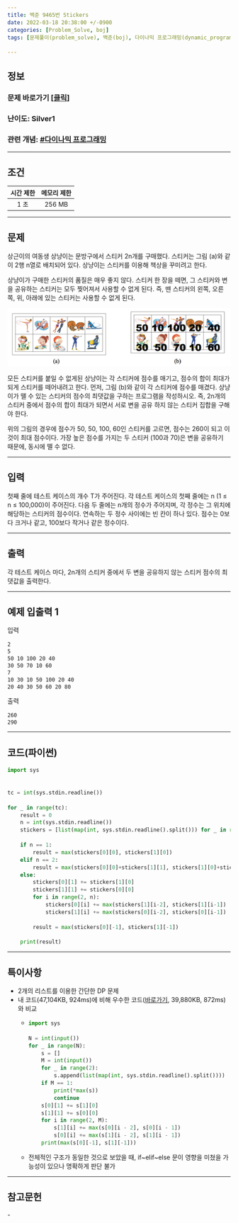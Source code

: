 ```yaml
---
title: 백준 9465번 Stickers
date: 2022-03-18 20:38:00 +/-0900
categories: [Problem_Solve, boj]
tags: [문제풀이(problem_solve), 백준(boj), 다이나믹 프로그래밍(dynamic_programming)]

---
```

## 정보
### 문제 바로가기 [[클릭](https://www.acmicpc.net/problem/9465)]
### 난이도: Silver1
### 관련 개념: [#다이나믹 프로그래밍](https://www.acmicpc.net/problemset?sort=ac_desc&algo=33)

---
## 조건

시간 제한|메모리 제한
:---:|:---:
1 초|256 MB

---
## 문제
상근이의 여동생 상냥이는 문방구에서 스티커 2n개를 구매했다. 스티커는 그림 (a)와 같이 2행 n열로 배치되어 있다. 상냥이는 스티커를 이용해 책상을 꾸미려고 한다.

상냥이가 구매한 스티커의 품질은 매우 좋지 않다. 스티커 한 장을 떼면, 그 스티커와 변을 공유하는 스티커는 모두 찢어져서 사용할 수 없게 된다. 즉, 뗀 스티커의 왼쪽, 오른쪽, 위, 아래에 있는 스티커는 사용할 수 없게 된다.

![스티커이미지](/assets/img/problem_solve/0043/0043_problem.png)

모든 스티커를 붙일 수 없게된 상냥이는 각 스티커에 점수를 매기고, 점수의 합이 최대가 되게 스티커를 떼어내려고 한다. 먼저, 그림 (b)와 같이 각 스티커에 점수를 매겼다. 상냥이가 뗄 수 있는 스티커의 점수의 최댓값을 구하는 프로그램을 작성하시오. 즉, 2n개의 스티커 중에서 점수의 합이 최대가 되면서 서로 변을 공유 하지 않는 스티커 집합을 구해야 한다.

위의 그림의 경우에 점수가 50, 50, 100, 60인 스티커를 고르면, 점수는 260이 되고 이 것이 최대 점수이다. 가장 높은 점수를 가지는 두 스티커 (100과 70)은 변을 공유하기 때문에, 동시에 뗄 수 없다.

---
## 입력
첫째 줄에 테스트 케이스의 개수 T가 주어진다. 각 테스트 케이스의 첫째 줄에는 n (1 ≤ n ≤ 100,000)이 주어진다. 다음 두 줄에는 n개의 정수가 주어지며, 각 정수는 그 위치에 해당하는 스티커의 점수이다. 연속하는 두 정수 사이에는 빈 칸이 하나 있다. 점수는 0보다 크거나 같고, 100보다 작거나 같은 정수이다. 

---
## 출력
각 테스트 케이스 마다, 2n개의 스티커 중에서 두 변을 공유하지 않는 스티커 점수의 최댓값을 출력한다.

---
## 예제 입출력 1
입력
```
2
5
50 10 100 20 40
30 50 70 10 60
7
10 30 10 50 100 20 40
20 40 30 50 60 20 80
```

출력
```
260
290
```

---
## 코드(파이썬)
```python
import sys


tc = int(sys.stdin.readline())

for _ in range(tc):
    result = 0
    n = int(sys.stdin.readline())
    stickers = [list(map(int, sys.stdin.readline().split())) for _ in range(2)]
    
    if n == 1:
        result = max(stickers[0][0], stickers[1][0])
    elif n == 2:
        result = max(stickers[0][0]+stickers[1][1], stickers[1][0]+stickers[0][1])
    else:
        stickers[0][1] += stickers[1][0]
        stickers[1][1] += stickers[0][0]
        for i in range(2, n):
            stickers[0][i] += max(stickers[1][i-2], stickers[1][i-1])
            stickers[1][i] += max(stickers[0][i-2], stickers[0][i-1])
        
        result = max(stickers[0][-1], stickers[1][-1])
    
    print(result)

```

---
## 특이사항
- 2개의 리스트를 이용한 간단한 DP 문제
- 내 코드(47,104KB, 924ms)에 비해 우수한 코드([바로가기](https://www.acmicpc.net/source/40548228), 39,880KB, 872ms)와 비교
  - ```python
    import sys

    N = int(input())
    for _ in range(N):
        s = []
        M = int(input())
        for _ in range(2):
            s.append(list(map(int, sys.stdin.readline().split())))
        if M == 1:
            print(*max(s))
            continue
        s[0][1] += s[1][0]
        s[1][1] += s[0][0]
        for i in range(2, M):
            s[1][i] += max(s[0][i - 2], s[0][i - 1])
            s[0][i] += max(s[1][i - 2], s[1][i - 1])
        print(max(s[0][-1], s[1][-1]))
    ```
  - 전체적인 구조가 동일한 것으로 보았을 때, if~elif~else 문이 영향을 미쳤을 가능성이 있으나 명확하게 판단 불가

---
## 참고문헌
\-
